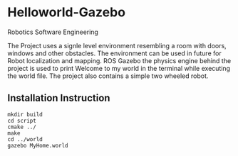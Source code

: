 # Helloworld-Gazebo
Robotics Software Engineering

<p>
 The Project uses a signle level environment resembling a room with doors, windows and other obstacles. The environment can be used in future for Robot localization and mapping.
 ROS Gazebo the physics engine behind the project is used to print Welcome to my world in the terminal while executing the world file. The project also contains a simple two wheeled robot.
 </p>
 
 <h2> Installation Instruction </h2>
 
 ```
 mkdir build
 cd script
 cmake ../
 make
 cd ../world
 gazebo MyHome.world
 
 ```
 
 
 
 
